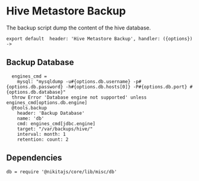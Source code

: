 
# Hive Metastore Backup

The backup script dump the content of the hive database.

    export default  header: 'Hive Metastore Backup', handler: ({options}) ->

## Backup Database

      engines_cmd =
        mysql: "mysqldump -u#{options.db.username} -p#{options.db.password} -h#{options.db.hosts[0]} -P#{options.db.port} #{options.db.database}"
      throw Error 'Database engine not supported' unless engines_cmd[options.db.engine]
      @tools.backup
        header: 'Backup Database'
        name: 'db'
        cmd: engines_cmd[jdbc.engine]
        target: "/var/backups/hive/"
        interval: month: 1
        retention: count: 2

## Dependencies

    db = require '@nikitajs/core/lib/misc/db'
